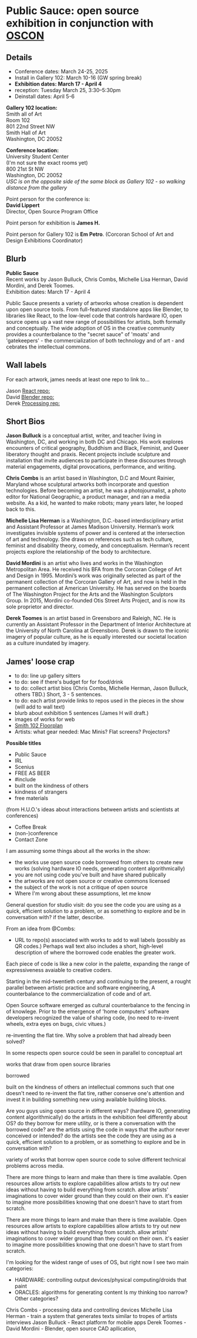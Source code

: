 # Public Sauce: open source exhibition in conjunction with [OSCON](https://ospo.gwu.edu/open-source-conference-gw-oscon)

## Details

- Conference dates: March 24-25, 2025
- Install in Gallery 102: March 10-16 (GW spring break)
- **Exhibition dates: March 17 - April 4**
- reception: Tuesday March 25, 3:30–5:30pm
- Deinstall dates: April 5-6

**Gallery 102 location:**\
Smith all of Art\
Room 102\
801 22nd Street NW\
Smith Hall of Art\
Washington, DC 20052

**Conference location:**\
University Student Center\
(I'm not sure the exact rooms yet)\
800 21st St NW\
Washington, DC 20052\
*USC is on the opposite side of the same block as Gallery 102 - so walking distance from the gallery*

Point person for the conference is:\
**David Lippert**\
Director, Open Source Program Office

Point person for exhibition is **James H.**

Point person for Gallery 102 is **Em Petro**. (Corcoran School of Art and Design Exhibitions Coordinator)

## Blurb
**Public Sauce**\
Recent works by Jason Bulluck, Chris Combs, Michelle Lisa Herman, David Mordini, and Derek Toomes.\
Exhibition dates: March 17 - April 4

Public Sauce presents a variety of artworks whose creation is dependent upon open source tools. From full-featured standalone apps like Blender, to libraries like React, to the low-level code that controls hardware IO, open source opens up a vast new range of possibilities for artists, both formally and conceptually. The wide adoption of OS in the creative community provides a counterbalance to the "secret sauce" of 'moats' and 'gatekeepers' - the commercialization of both technology and of art - and cebrates the intellectual commons.

## Wall labels
For each artwork, james needs at least one repo to link to...

Jason [React repo:](https://github.com/facebook/react)\
David [Blender repo:](https://github.com/blender/blender)\
Derek [Processing rep:](https://github.com/processing/processing4)

## Short Bios

**Jason Bulluck** is a conceptual artist, writer, and teacher living in  Washington, DC, and working in both DC and Chicago. His work explores  encounters of critical geography, Buddhism and Black, Feminist, and  Queer liberatory thought and praxis. Recent projects include sculpture  and installation that invite audiences to participate in these  discourses through material engagements, digital provocations,  performance, and writing.

**Chris Combs** is an artist based in Washington, D.C and Mount Rainier, Maryland whose sculptural artworks both incorporate and question technologies. Before becoming an artist, he was a photojournalist, a photo editor for National Geographic, a product manager, and ran a media website. As a kid, he wanted to make robots; many years later, he looped back to this.

**Michelle Lisa Herman** is a Washington, D.C.-based interdisciplinary artist and Assistant Professor at James Madison University. Herman’s work investigates invisible systems of power and is centered at the intersection of art and technology. She draws on references such as tech culture, feminist and disability theory, comedy, and conceptualism. Herman’s recent projects explore the relationship of the body to architecture. 

**David Mordini** is an artist who lives and works in the Washington Metropolitan Area. He received his BFA from the Corcoran College of Art and Design in 1995. Mordini’s work was originally selected as part of the permanent collection of the Corcoran Gallery of Art, and now is held in the permanent collection at American University. He has served on the boards of The Washington Project for the Arts and the Washington Sculptors Group. In 2015, Mordini co-founded Otis Street Arts Project, and is now its sole proprietor and director.

**Derek Toomes** is an artist based in Greensboro and Raleigh, NC.  He is currently an Assistant Professor in the Department of Interior Architecture at the University of North Carolina at Greensboro.  Derek is drawn to the iconic imagery of popular culture, as he is equally interested our societal location as a culture inundated by imagery.


## James' loose crap

- to do: line up gallery sitters
- to do: see if there's budget for for food/drink
- to do: collect artist bios (Chris Combs, Michelle Herman, Jason Bulluck, others TBD.) Short, 3 - 5 sentences.
- to do: each artist provide links to repos used in the pieces in the show (will add to wall text)
- blurb about exhibition 5 sentences (James H will draft.)
- images of works for web
- [Smith 102 Floorplan](https://github.com/user-attachments/files/18609417/Smith.102.pdf)
- Artists: what gear needed: Mac Minis? Flat screens? Projectors?

**Possible titles**
- Public Sauce
- IRL
- Scenius
- FREE AS BEER
- #include
- built on the kindness of others
- kindness of strangers
- free materials

(from H.U.O.'s ideas about interactions between artists and scientists at conferences)
- Coffee Break
- (non-)conference
- Contact Zone


I am assuming some things about all the works in the show:
- the works use open source code borrowed from others to create new works (solving hardware IO needs, generating content algorithmically)
- you are not using code you've built and have shared publically
- the artworks are not open source or creative commons licensed
- the subject of the work is not a critique of open source
- Where I'm wrong about these assumptions, let me know

General question for studio visit:
do you see the code you are using as a quick, efficient solution to a problem, or as something to explore and be in conversation with? if the latter, describe.

From an idea from @Combs:
- URL to repo(s) associated with works to add to wall labels (possibly as QR codes.) Perhaps wall text also includes a short, high-level description of where the borrowed code enables the greater work.

Each piece of code is like a new color in the palette, expanding the range of expressiveness avaiable to creative coders.



Starting in the mid-twentieth century and continuing to the present, a rought parallel between artistic practice and software engineering, A counterbalance to the commercialization of code and of art.

Open Source software emerged as cultural counterbalance to the fencing in of knowlege. Prior to the emergence of 'home computers' software developers recognized the value of sharing code, (no need to re-invent wheels, extra eyes on bugs, civic vitues.)

re-inventing the flat tire. Why solve a problem that had already been solved?

In some respects open source could be seen in parallel to conceptual art

works that draw from open source libraries

borrowed

built on the kindness of others
an intellectual commons such that one doesn't need to re-invent the flat tire, rather conserve one's attention and invest it in building something new using available building blocks.

Are you guys using open source in different ways? (hardware IO, generating content algorithmically)
do the artists in the exhibition feel differently about OS?
do they borrow for mere utility, or is there a conversation with the borrowed code? are the artists using the code in ways that the author never conceived or intended?
do the artists see the code they are using as a quick, efficient solution to a problem, or as something to explore and be in conversation with?

variety of works that borrow open source code to solve different technical problems across media.

There are more things to learn and make than there is time available. Open resources allow artists to explore capabilities
allow artists to try out new ideas without having to build everything from scratch.
allow artists' imaginations to cover wider ground than they could on their own.
it's easier to imagine more possibilities knowing that one doesn't have to start from scratch.

There are more things to learn and make than there is time available. Open resources allow artists to explore capabilities
allow artists to try out new ideas without having to build everything from scratch.
allow artists' imaginations to cover wider ground than they could on their own.
it's easier to imagine more possibilities knowing that one doesn't have to start from scratch.

I'm looking for the widest range of uses of OS, but right now I see two main categories:
- HARDWARE: controlling output devices/physical computing/droids that paint
- ORACLES: algorithms for generating content
Is my thinking too narrow? Other categories?

Chris Combs - processing data and controlling devices
Michelle Lisa Herman - train a system that generates texts similar to tropes of artists interviews
Jason Bulluck - React platform for mobile apps
Derek Toomes -
David Mordini - Blender, open source CAD apllication,
